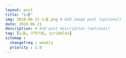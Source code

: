 ```yaml
---
layout: post
title: "노을"
img: 2018-06-21-노을.png # Add image post (optional)
date: 2018-06-21
description: # Add post description (optional)
tag: [노을, 끄적거림, scribbles]
sitemap :
  changefreq : weekly
  priority : 1.0
---
```

